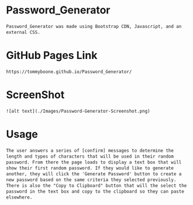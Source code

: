 # Password_Generator

    Password_Generator was made using Bootstrap CDN, Javascript, and an external CSS.

# GitHub Pages Link

    https://tommyboone.github.io/Password_Generator/

# ScreenShot
    ![alt text](./Images/Password-Generator-Screenshot.png)

# Usage
    The user answers a series of [confirm] messages to determine the length and types of characters that will be used in their random password. From there the page loads to display a text box that will show their first random password. If they would like to generate another, they will click the 'Generate Password' button to create a new password based on the same criteria they selected previously. There is also the "Copy to Clipboard" button that will the select the password in the text box and copy to the clipboard so they can paste elsewhere. 


